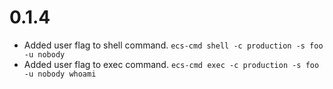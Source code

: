 # 0.1.4

- Added user flag to shell command. `ecs-cmd shell -c production -s foo -u nobody`
- Added user flag to exec command. `ecs-cmd exec -c production -s foo -u nobody whoami`